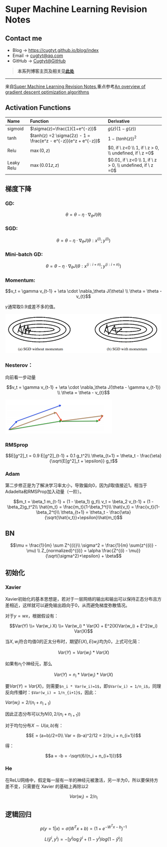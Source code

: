 # Super Machine Learning Revision Notes

## Contact me

* Blog -> <https://cugtyt.github.io/blog/index>
* Email -> <cugtyt@qq.com>
* GitHub -> [Cugtyt@GitHub](https://github.com/Cugtyt)

> **本系列博客主页及相关见**[**此处**](https://cugtyt.github.io/blog/intv/index)

---

<head>
    <script src="https://cdn.mathjax.org/mathjax/latest/MathJax.js?config=TeX-AMS-MML_HTMLorMML" type="text/javascript"></script>
    <script type="text/x-mathjax-config">
        MathJax.Hub.Config({
            tex2jax: {
            skipTags: ['script', 'noscript', 'style', 'textarea', 'pre'],
            inlineMath: [['$','$']]
            }
        });
    </script>
</head>

来自[Super Machine Learning Revision Notes](https://createmomo.github.io/2018/01/23/Super-Machine-Learning-Revision-Notes/#tableofcontents),重点参考[An overview of gradient descent optimization algorithms](https://arxiv.org/pdf/1609.04747.pdf)


## Activation Functions

|Name | Function | Derivative
|:-|:-|:-|
|sigmoid| $\sigma(z)=\frac{1}{1+e^{-z}}$|$g(z)(1-g(z))$|
|tanh| $tanh(z) =2 \sigma(2z) - 1 = \frac{e^z - e^{-z}}{e^z + e^{-z}}$ |$1-(tanh(z))^2$
|Relu|$\max (0, z)$|$0, if \ z<0 \\ 1, if \ z > 0, \\ undefined, if \ z =0$|
|Leaky Relu|$\max (0.01z, z)$|$0.01, if \ z<0 \\ 1, if \ z > 0, \\ undefined, if \ z =0$|

## 梯度下降

### GD: 

$$\theta = \theta - \eta \cdot \nabla_\theta J(\theta)$$

### SGD:

$$\theta = \theta - \eta \cdot \nabla_\theta J(\theta:x^{(i)};y^{(i)})$$

### Mini-batch GD:

$$\theta = \theta - \eta \cdot \nabla_\theta J(\theta:x^{(i:i+n)};y^{(i:i+n)})$$

### Momentum:

$$v_t = \gamma v_{t-1} + \eta \cdot \nabla_\theta J(\theta) \\ \theta = \theta - v_{t}$$

$\gamma$通常取0.9或差不多的值。

![](R/super-revision-fig1.png)

### Nesterov：

向前看一步动量

$$v_t = \gamma v_{t-1} + \eta \cdot \nabla_\theta J(\theta - \gamma v_{t-1}) \\ \theta = \theta - v_{t}$$

![](R/super-revision-fig2.png)


### RMSprop

$$E[g^2]_t = 0.9 E[g^2]_{t-1} + 0.1 g_t^2\\
\theta_{t+1} = \theta_t - \frac{\eta}{\sqrt{E[g^2]_t + \epsilon}} g_t$$

### Adam

第二步修正是为了解决学习率太小，导致偏向0，因为$\beta$取值接近1。相当于Adadelta和RMSProp加入动量（一阶）。

$$m_t = \beta_1 m_{t-1} + (1 - \beta_1) g_t\\
v_t = \beta_2 v_{t-1} + (1 - \beta_2)g_t^2\\
\hat{m_t} = \frac{m_t}{1-\beta_1^t}\\
\hat{v_t} = \frac{v_t}{1-\beta_2^t}\\
\theta_{t+1} = \theta_t - \frac{\eta}{\sqrt{\hat{v_t}}+\epsilon}\hat{m_t}$$

## BN

$$\mu = \frac{1}{m} \sum Z^{(i)}\\
\sigma^2 = \frac{1}{m} \sum(z^{(i)} - \mu) \\
Z_{normalized}^{(i)} = \alpha \frac{Z^{(i) - \mu}}{\sqrt{\sigma^2}+\epsilon} + \beta$$

## 初始化

### Xavier

Xavier初始化的基本思想是，若对于一层网络的输出和输出可以保持正态分布且方差相近，这样就可以避免输出趋向于0，从而避免梯度弥散情况。

对于$y=wx$，根据假设有：

$$Var(Y) \\= Var(w_i X) \\= Var(w_i) * Var(X) + E^2(X)Var(w_i) + E^2(w_i) Var(X)$$

当$X,w_i$符合均值0的正太分布时，期望$E(X),E(w_i)$均为0，上式可化简：

$$Var(Y) = Var(w_i) * Var(X)$$

如果有$n_i$个神经元，那么

$$Var(Y) = n_i * Var(w_i) * Var(X)$$

要$Var(Y) = Var(X)$，则需要`$n_i * Var(w_i)=1$`，即`$Var(w_i) = 1/n_i$`，同理反向传播时：`$Var(w_i) = 1/n_{i+1}$`，因此：

$Var(w_i) = 2/(n_i+n_{i+1})$

因此正态分布可以为$N(0, 2/(n_i+n_{i+1}))$

对于均匀分布$X\sim U(a,b)$有：

$$E = (a+b)/2=0\\
Var = (b-a)^2/12 = 2/(n_i + n_{i+1})$$

得：

$$a = -b = -\sqrt{6/(n_i + n_{i+1})}$$

### He

在ReLU网络中，假定每一层有一半的神经元被激活，另一半为0，所以要保持方差不变，只需要在 Xavier 的基础上再除以2

$$Var(w_i) = 2/n_i$$

## 逻辑回归

$$p(y=1|x) = \sigma(W^Tx+b) = (1+e^{-W^Tx-b})^{-1}$$

$$L(\hat{y}^i, y^i) = -[y^i \log \hat{y}^i + (1-y^i)log(1-\hat{y}^i)]$$

